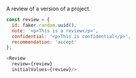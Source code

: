 A review of a version of a project.

```js
const review = {
  id: faker.random.uuid(),
  note: '<p>This is a review</p>',
  confidential: '<p>This is confidential</p>',
  recommendation: 'accept'
};

<Review
  review={review}
  initialValues={review}/>
```
